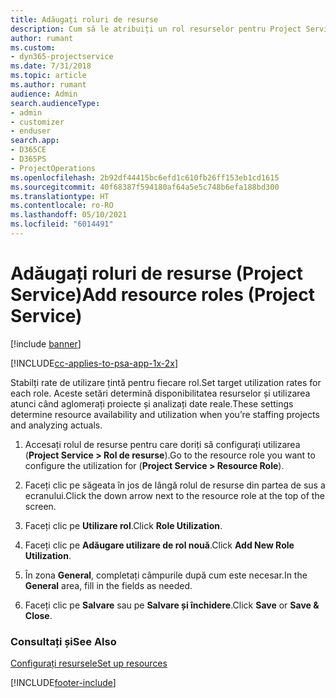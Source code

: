 ```yaml
---
title: Adăugați roluri de resurse
description: Cum să le atribuiți un rol resurselor pentru Project Service
author: rumant
ms.custom:
- dyn365-projectservice
ms.date: 7/31/2018
ms.topic: article
ms.author: rumant
audience: Admin
search.audienceType:
- admin
- customizer
- enduser
search.app:
- D365CE
- D365PS
- ProjectOperations
ms.openlocfilehash: 2b92df44415bc6efd1c610fb26ff153eb1cd1615
ms.sourcegitcommit: 40f68387f594180af64a5e5c748b6efa188bd300
ms.translationtype: HT
ms.contentlocale: ro-RO
ms.lasthandoff: 05/10/2021
ms.locfileid: "6014491"
---
```

# <a name="add-resource-roles-project-service"></a><span data-ttu-id="2c594-103">Adăugați roluri de resurse (Project Service)</span><span class="sxs-lookup"><span data-stu-id="2c594-103">Add resource roles (Project Service)</span></span>

[!include [banner](../includes/psa-now-project-operations.md)]

[!INCLUDE[cc-applies-to-psa-app-1x-2x](../includes/cc-applies-to-psa-app-1x-2x.md)]

<span data-ttu-id="2c594-104">Stabilți rate de utilizare țintă pentru fiecare rol.</span><span class="sxs-lookup"><span data-stu-id="2c594-104">Set target utilization rates for each role.</span></span> <span data-ttu-id="2c594-105">Aceste setări determină disponibilitatea resurselor și utilizarea atunci când aglomerați proiecte și analizați date reale.</span><span class="sxs-lookup"><span data-stu-id="2c594-105">These settings determine resource availability and utilization when you’re staffing projects and analyzing actuals.</span></span>  
  
1.  <span data-ttu-id="2c594-106">Accesați rolul de resurse pentru care doriți să configurați utilizarea (**Project Service > Rol de resurse**).</span><span class="sxs-lookup"><span data-stu-id="2c594-106">Go to the resource role you want to configure the utilization for (**Project Service > Resource Role**).</span></span>  
  
2.  <span data-ttu-id="2c594-107">Faceți clic pe săgeata în jos de lângă rolul de resurse din partea de sus a ecranului.</span><span class="sxs-lookup"><span data-stu-id="2c594-107">Click the down arrow next to the resource role at the top of the screen.</span></span>  
  
3.  <span data-ttu-id="2c594-108">Faceți clic pe **Utilizare rol**.</span><span class="sxs-lookup"><span data-stu-id="2c594-108">Click **Role Utilization**.</span></span>  
  
4.  <span data-ttu-id="2c594-109">Faceți clic pe **Adăugare utilizare de rol nouă**.</span><span class="sxs-lookup"><span data-stu-id="2c594-109">Click **Add New Role Utilization**.</span></span>  
  
5.  <span data-ttu-id="2c594-110">În zona **General**, completați câmpurile după cum este necesar.</span><span class="sxs-lookup"><span data-stu-id="2c594-110">In the **General** area, fill in the fields as needed.</span></span>  
  
6.  <span data-ttu-id="2c594-111">Faceți clic pe **Salvare** sau pe **Salvare și închidere**.</span><span class="sxs-lookup"><span data-stu-id="2c594-111">Click **Save** or **Save & Close**.</span></span>  
  
### <a name="see-also"></a><span data-ttu-id="2c594-112">Consultați și</span><span class="sxs-lookup"><span data-stu-id="2c594-112">See Also</span></span>  
 [<span data-ttu-id="2c594-113">Configurați resursele</span><span class="sxs-lookup"><span data-stu-id="2c594-113">Set up resources</span></span>](../psa/set-up-resources.md)


[!INCLUDE[footer-include](../includes/footer-banner.md)]